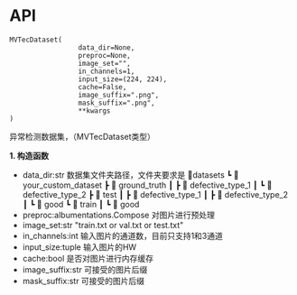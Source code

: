 # API

```
MVTecDataset(
                 data_dir=None,
                 preproc=None,
                 image_set="",
                 in_channels=1,
                 input_size=(224, 224),
                 cache=False,
                 image_suffix=".png",
                 mask_suffix=".png",
                 **kwargs
)
```

异常检测数据集，（MVTecDataset类型）

**1. 构造函数**

- data_dir:str  数据集文件夹路径，文件夹要求是
      📂datasets
      ┗ 📂your_custom_dataset
      ┣ 📂 ground_truth
      ┃ ┣ 📂 defective_type_1
      ┃ ┗ 📂 defective_type_2
      ┣ 📂 test
      ┃ ┣ 📂 defective_type_1
      ┃ ┣ 📂 defective_type_2
      ┃ ┗ 📂 good
      ┗ 📂 train
      ┃ ┗ 📂 good
- preproc:albumentations.Compose 对图片进行预处理
- image_set:str "train.txt or val.txt or test.txt"
- in_channels:int  输入图片的通道数，目前只支持1和3通道
- input_size:tuple 输入图片的HW
- cache:bool 是否对图片进行内存缓存
- image_suffix:str 可接受的图片后缀
- mask_suffix:str 可接受的图片后缀

